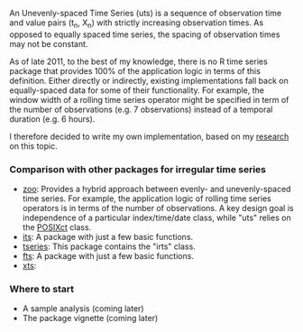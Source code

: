 An Unevenly-spaced Time Series (uts) is a sequence of observation time and value pairs (t<sub>n</sub>, X<sub>n</sub>) with strictly increasing observation times. As opposed to equally spaced time series, the spacing of observation times may not be constant.

As of late 2011, to the best of my knowledge, there is no R time series package that provides 100% of the application logic in terms of this definition. Either directly or indirectly, existing implementations fall back on equally-spaced data for some of their functionality. For example, the window width of a rolling time series operator might be specified in term of the number of observations (e.g. 7 observations) instead of a temporal duration (e.g. 6 hours).

I therefore decided to write my own implementation, based on my [research](http://www.eckner.com/research.html) on this topic.

### Comparison with other packages for irregular time series

* [zoo](http://cran.r-project.org/web/packages/zoo/index.html): Provides a hybrid approach between evenly- and unevenly-spaced time series. For example, the application logic of rolling time series operators is in terms of the number of observations. A key design goal is independence of a particular index/time/date class, while "uts" relies on the [POSIXct](https://stat.ethz.ch/R-manual/R-devel/library/base/html/DateTimeClasses.html) class. 
* [its](http://cran.r-project.org/web/packages/its/index.html): A package with just a few basic functions.
* [tseries](http://cran.r-project.org/web/packages/tseries/index.html): This package contains the "irts" class.
* [fts](http://cran.r-project.org/web/packages/fts/index.html): A package with just a few basic functions.
* [xts](http://cran.r-project.org/web/packages/xts/index.html):

### Where to start

* A sample analysis (coming later)
* The package vignette (coming later)

